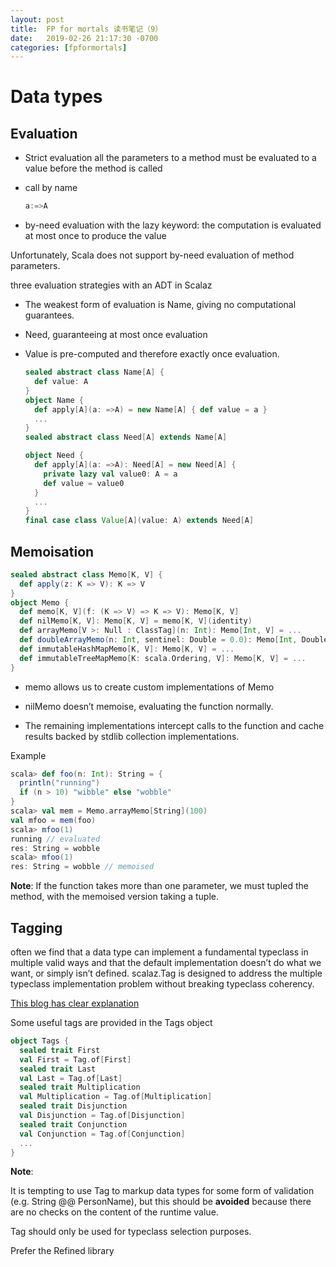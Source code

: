 ```yaml
---
layout: post
title:  FP for mortals 读书笔记（9）
date:   2019-02-26 21:17:30 -0700
categories: [fpformortals]
---
```

# Data types
## Evaluation
+ Strict evaluation
    all the parameters to a method must be evaluated to a value before the method is called

+ call by name
    ```scala
    a:=>A
    ```

+ by-need evaluation
    with the lazy keyword: the computation is evaluated at most once to produce the value

Unfortunately, Scala does not support by-need evaluation of method parameters.

three evaluation strategies with an ADT in Scalaz
+ The weakest form of evaluation is Name, giving no computational guarantees. 

+ Need, guaranteeing at most once evaluation

+ Value is pre-computed and therefore exactly once evaluation.

  ```scala
  sealed abstract class Name[A] {
    def value: A
  }
  object Name {
    def apply[A](a: =>A) = new Name[A] { def value = a }
    ...
  }
  sealed abstract class Need[A] extends Name[A]

  object Need {
    def apply[A](a: =>A): Need[A] = new Need[A] {
      private lazy val value0: A = a
      def value = value0
    }
    ...
  }
  final case class Value[A](value: A) extends Need[A]
  ```

## Memoisation

```scala
sealed abstract class Memo[K, V] {
  def apply(z: K => V): K => V
}
object Memo {
  def memo[K, V](f: (K => V) => K => V): Memo[K, V]
  def nilMemo[K, V]: Memo[K, V] = memo[K, V](identity)
  def arrayMemo[V >: Null : ClassTag](n: Int): Memo[Int, V] = ...
  def doubleArrayMemo(n: Int, sentinel: Double = 0.0): Memo[Int, Double] = ...
  def immutableHashMapMemo[K, V]: Memo[K, V] = ...
  def immutableTreeMapMemo[K: scala.Ordering, V]: Memo[K, V] = ...
}
```
+ memo allows us to create custom implementations of Memo

+ nilMemo doesn’t memoise, evaluating the function normally. 

+ The remaining implementations intercept calls to the function and cache results backed by stdlib collection implementations.

Example

```scala
scala> def foo(n: Int): String = {
  println("running")
  if (n > 10) "wibble" else "wobble"
}
scala> val mem = Memo.arrayMemo[String](100)
val mfoo = mem(foo)
scala> mfoo(1)
running // evaluated
res: String = wobble
scala> mfoo(1)
res: String = wobble // memoised
```

__Note__:
If the function takes more than one parameter, we must tupled the method, with the memoised version taking a tuple.

## Tagging
often we find that a data type can implement a fundamental typeclass in multiple valid ways and that the default implementation doesn’t do what we want, or simply isn’t defined.
scalaz.Tag is designed to address the multiple typeclass implementation problem without breaking typeclass coherency.

[This blog has clear explanation](https://kubuszok.com/2017/tagged-or-anyval/)

Some useful tags are provided in the Tags object

```scala
object Tags {
  sealed trait First
  val First = Tag.of[First]
  sealed trait Last
  val Last = Tag.of[Last]
  sealed trait Multiplication
  val Multiplication = Tag.of[Multiplication]
  sealed trait Disjunction
  val Disjunction = Tag.of[Disjunction]
  sealed trait Conjunction
  val Conjunction = Tag.of[Conjunction]
  ...
}
```

__Note__:

It is tempting to use Tag to markup data types for some form of validation (e.g. String @@ PersonName), but this should be __avoided__ because there are no checks on the content of the runtime value. 

Tag should only be used for typeclass selection purposes. 

Prefer the Refined library

